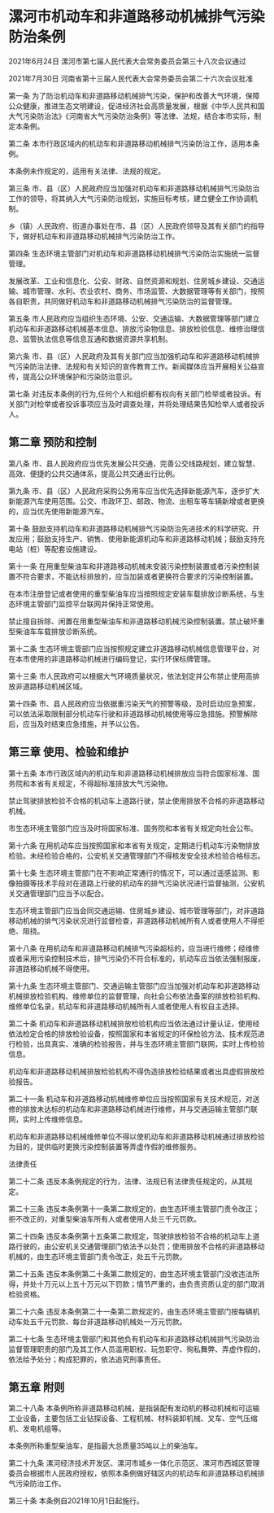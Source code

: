 # 漯河市机动车和非道路移动机械排气污染防治条例

2021年6月24日 漯河市第七届人民代表大会常务委员会第三十八次会议通过

2021年7月30日 河南省第十三届人民代表大会常务委员会第二十六次会议批准



第一条 为了防治机动车和非道路移动机械排气污染，保护和改善大气环境，保障公众健康，推进生态文明建设，促进经济社会高质量发展，根据《中华人民共和国大气污染防治法》《河南省大气污染防治条例》等法律、法规，结合本市实际，制定本条例。

第二条 本市行政区域内的机动车和非道路移动机械排气污染防治工作，适用本条例。

本条例未作规定的，适用有关法律、法规的规定。

第三条 市、县（区）人民政府应当加强对机动车和非道路移动机械排气污染防治工作的领导，将其纳入大气污染防治规划，实施目标考核，建立健全工作协调机制。

乡（镇）人民政府、街道办事处在市、县（区）人民政府领导及其有关部门的指导下，做好机动车和非道路移动机械排气污染防治工作。

第四条 生态环境主管部门对机动车和非道路移动机械排气污染防治实施统一监督管理。

发展改革、工业和信息化、公安、财政、自然资源和规划、住房城乡建设、交通运输、城市管理、水利、农业农村、商务、市场监管、大数据管理等有关部门，按照各自职责，共同做好机动车和非道路移动机械排气污染防治的监督管理。

第五条 市人民政府应当组织生态环境、公安、交通运输、大数据管理等部门建立机动车和非道路移动机械基本信息、排放污染物信息、排放检验信息、维修治理信息、监管执法信息等信息互通和数据资源共享机制。

第六条 市、县（区）人民政府及其有关部门应当加强机动车和非道路移动机械排气污染防治法律、法规和有关知识的宣传教育工作。新闻媒体应当开展相关公益宣传，提高公众环境保护和污染防治意识。

第七条 对违反本条例的行为,任何个人和组织都有权向有关部门检举或者投诉。有关部门对检举或者投诉事项应当及时调查处理，并将处理结果告知检举人或者投诉人。

## 第二章  预防和控制

第八条 市、县人民政府应当优先发展公共交通，完善公交线路规划，建立智慧、高效、便捷的公共交通体系，提高公共交通出行比例。

第九条 市、县（区）人民政府采购公务用车应当优先选择新能源汽车，逐步扩大新能源汽车使用范围。公交、市政环卫、邮政、物流、出租车等车辆新增或者更换的，应当优先使用新能源汽车。

第十条 鼓励支持机动车和非道路移动机械排气污染防治先进技术的科学研究、开发应用；鼓励支持生产、销售、使用新能源机动车和非道路移动机械；鼓励支持充电站（桩）等配套设施建设。

第十一条 在用重型柴油车和非道路移动机械未安装污染控制装置或者污染控制装置不符合要求，不能达标排放的，应当加装或者更换符合要求的污染控制装置。

在本市注册登记或者使用的重型柴油车应当按照规定安装车载排放诊断系统，与生态环境主管部门监控平台联网并保持正常使用。

禁止擅自拆除、闲置在用重型柴油车和非道路移动机械污染控制装置。禁止破坏重型柴油车车载排放诊断系统。

第十二条 生态环境主管部门应当按照规定建立非道路移动机械信息管理平台，对在本市使用的非道路移动机械进行编码登记，实行环保标牌管理。

第十三条 市人民政府可以根据大气环境质量状况，依法划定并公布禁止使用高排放非道路移动机械区域。

第十四条 市、县人民政府应当依据重污染天气的预警等级，及时启动应急预案，可以依法采取限制部分机动车行驶和非道路移动机械使用等应急措施。预警解除后，应当及时结束应急措施，并予以公告。

## 第三章  使用、检验和维护

第十五条 本市行政区域内的机动车和非道路移动机械排放应当符合国家标准、国务院和本省有关规定，不得超标准排放大气污染物。

禁止驾驶排放检验不合格的机动车上道路行驶，禁止使用排放不合格的非道路移动机械。

市生态环境主管部门应当及时将国家标准、国务院和本省有关规定向社会公布。

第十六条 在用机动车应当按照国家和本省有关规定，定期进行机动车污染物排放检验。未经检验合格的，公安机关交通管理部门不得核发安全技术检验合格标志。

第十七条 生态环境主管部门在不影响正常通行的情况下，可以通过遥感监测、影像拍摄等技术手段对在道路上行驶的机动车的排气污染状况进行监督抽测，公安机关交通管理部门应当予以配合。

生态环境主管部门应当会同交通运输、住房城乡建设、城市管理等部门，对非道路移动机械的排气污染状况进行监督检查，非道路移动机械所有人或者使用人不得拒绝、阻挠。

第十八条 在用机动车和非道路移动机械排气污染超标的，应当进行维修；经维修或者采用污染控制技术后，排气污染仍不符合标准的，机动车应当依法强制报废，非道路移动机械不得使用。

第十九条 生态环境主管部门、交通运输主管部门应当加强对机动车和非道路移动机械排放检验机构、维修单位的监督管理，向社会公布依法备案的排放检验机构、维修单位名录，机动车和非道路移动机械所有人或者使用人有权自主选择。

第二十条 机动车和非道路移动机械排放检验机构应当依法通过计量认证，使用经依法检定合格的排放检验设备，按照国家和本省规定的环保检验方法、技术规范进行检验，出具真实、准确的检验报告，并与生态环境主管部门联网，实时上传检验信息。

机动车和非道路移动机械排放检验机构不得伪造排放检验结果或者出具虚假排放检验报告。

第二十一条 机动车和非道路移动机械维修单位应当按照国家有关技术规范，对送修的排放未达标的机动车和非道路移动机械进行维修，并与交通运输主管部门联网，实时上传维修信息。

机动车和非道路移动机械维修单位不得以使机动车和非道路移动机械通过排放检验为目的，提供临时更换污染控制装置等弄虚作假的维修服务。

法律责任

第二十二条 违反本条例规定的行为，法律、法规已有法律责任规定的，从其规定。

第二十三条 违反本条例第十一条第二款规定的，由生态环境主管部门责令改正；拒不改正的，对重型柴油车所有人或者使用人处三千元罚款。

第二十四条 违反本条例第十五条第二款规定，驾驶排放检验不合格的机动车上道路行驶的，由公安机关交通管理部门依法予以处罚；使用排放不合格的非道路移动机械的，由生态环境主管部门责令改正，处五千元罚款。

第二十五条 违反本条例第二十条第二款规定的，由生态环境主管部门没收违法所得，并处十万元以上五十万元以下罚款；情节严重的，由负责资质认定的部门取消检验资格。

第二十六条 违反本条例第二十一条第二款规定的，由生态环境主管部门按每辆机动车处五千元罚款、每台非道路移动机械处一万元罚款。

第二十七条 生态环境主管部门和其他负有机动车和非道路移动机械排气污染防治监督管理职责的部门及其工作人员滥用职权、玩忽职守、徇私舞弊、弄虚作假的，依法给予处分；构成犯罪的，依法追究刑事责任。

## 第五章  附则

第二十八条 本条例所称非道路移动机械，是指装配有发动机的移动机械和可运输工业设备，主要包括工业钻探设备、工程机械、材料装卸机械、叉车、空气压缩机、发电机组等。

本条例所称重型柴油车，是指最大总质量35吨以上的柴油车。

第二十九条 漯河经济技术开发区、漯河市城乡一体化示范区、漯河市西城区管理委员会根据市人民政府授权，依照本条例做好辖区内的机动车和非道路移动机械排气污染防治工作。

第三十条 本条例自2021年10月1日起施行。
